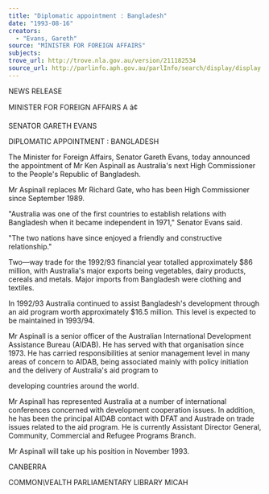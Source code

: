 ```yaml
---
title: "Diplomatic appointment : Bangladesh"
date: "1993-08-16"
creators:
  - "Evans, Gareth"
source: "MINISTER FOR FOREIGN AFFAIRS"
subjects:
trove_url: http://trove.nla.gov.au/version/211182534
source_url: http://parlinfo.aph.gov.au/parlInfo/search/display/display.w3p;query=Id%3A%22media/pressrel/1627261%22
---
```


 NEWS RELEASE

 MINISTER FOR FOREIGN AFFAIRS A â¢

 SENATOR GARETH EVANS

 DIPLOMATIC APPOINTMENT : BANGLADESH

 The Minister for Foreign Affairs, Senator Gareth Evans, today announced the appointment of Mr Ken Aspinall as Australia's next High Commissioner to the People's Republic of Bangladesh.

 Mr Aspinall replaces Mr Richard Gate, who has been High Commissioner since September 1989.

 "Australia was one of the first countries to establish relations with Bangladesh when it became independent in 1971," Senator Evans said.

 "The two nations have since enjoyed a friendly and constructive relationship."

 Two—way trade for the 1992/93 financial year totalled approximately $86 million, with Australia's major exports being vegetables, dairy products, cereals and metals. Major imports from Bangladesh were clothing and textiles.

 In 1992/93 Australia continued to assist Bangladesh's development through an aid program worth approximately $16.5 million. This level is expected to be maintained in 1993/94.

 Mr Aspinall is a senior officer of the Australian International Development Assistance Bureau (AIDAB). He has served with that organisation since 1973. He has carried responsibilities at senior management level in many areas of concern to AIDAB, being associated mainly with policy initiation and the delivery of Australia's aid program to

 developing countries around the world.

 Mr Aspinall has represented Australia at a number of international conferences concerned with development cooperation issues. In addition, he has been the principal AIDAB contact with DFAT and Austrade on trade issues related to the aid program. He is currently Assistant Director General, Community, Commercial and Refugee Programs Branch.

 Mr Aspinall will take up his position in November 1993.

 CANBERRA

 COMMON\VEALTH PARLIAMENTARY LIBRARY MICAH



